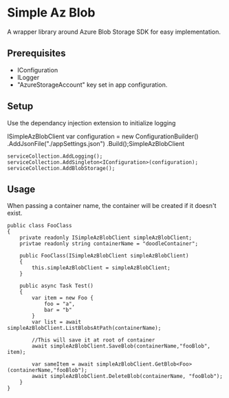 # Simple Az Blob

A wrapper library around Azure Blob Storage SDK for easy implementation.

## Prerequisites
- IConfiguration
- ILogger
- "AzureStorageAccount" key set in app configuration.

## Setup
Use the dependancy injection extension to initialize logging

ISimpleAzBlobClient
	var configuration = new ConfigurationBuilder()
					.AddJsonFile("./appSettings.json")
					.Build();SimpleAzBlobClient

	serviceCollection.AddLogging();
	serviceCollection.AddSingleton<IConfiguration>(configuration);
	serviceCollection.AddBlobStorage();



## Usage
When passing a container name, the container will be created if it doesn't exist.



	public class FooClass
	{
		private readonly ISimpleAzBlobClient simpleAzBlobClient;
		privtae readonly string containerName = "doodleContainer";

		public FooClass(ISimpleAzBlobClient simpleAzBlobClient)
		{
			this.simpleAzBlobClient = simpleAzBlobClient;
		}

		public async Task Test()
		{
			var item = new Foo {
				foo = "a",
				bar = "b"
			}
			var list = await simpleAzBlobClient.ListBlobsAtPath(containerName);

			//This will save it at root of container
			await simpleAzBlobClient.SaveBlob(containerName,"fooBlob", item);

			var sameItem = await simpleAzBlobClient.GetBlob<Foo>(containerName,"fooBlob");
			await simpleAzBlobClient.DeleteBlob(containerName, "fooBlob");
		}
	}

